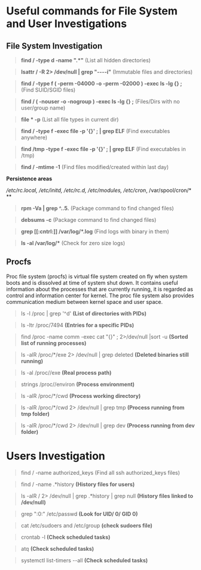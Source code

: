 # Useful commands for File System and User Investigations

## File System Investigation
>__find / -type d -name ".*"__        (List all hidden directories)

>__lsattr / -R 2> /dev/null | grep "\----i"__    (Immutable files and directories)

>__find / -type f \( -perm -04000 -o -perm -02000 \) -exec ls -lg {} \;__    (Find SUID/SGID files)

>__find / \( -nouser -o -nogroup \) -exec ls -lg  {} \;__     (Files/Dirs with no user/group name)

>__file * -p__     (List all file types in current dir)

>__find / -type f -exec file -p '{}' \; |  grep ELF__      (Find executables anywhere)

>__find /tmp -type f -exec file -p '{}' \; |  grep ELF__     (Find executables in /tmp)

>__find / -mtime -1__        (Find files modified/created within last day)

__Persistence areas__

**/etc/rc.local, /etc/initd, /etc/rc*.d, /etc/modules, /etc/cron*, /var/spool/cron/*    **

>__rpm -Va | grep ^..5.__     (Package command to find changed files)

>__debsums -c__         (Package command to find changed files)

>__grep [[:cntrl:]] /var/log/*.log__       (Find logs with binary in them)

>__ls -al /var/log/*__            (Check for zero size logs)

## Procfs  
Proc file system (procfs) is virtual file system created on fly when system boots and is dissolved at time of system shut down. It contains useful information about the processes that are currently running, it is regarded as control and information center for kernel. The proc file system also provides communication medium between kernel space and user space.

>ls -l /proc | grep '^d'  __(List of directories with PIDs)__

>ls -ltr /proc/7494    __(Entries for a specific PIDs)__

>find /proc -name comm -exec cat "{}" \; 2>/dev/null |sort -u    __(Sorted list of running processes)__

>ls -alR /proc/*/exe 2> /dev/null |  grep deleted       __(Deleted binaries still running)__

>ls -al /proc/<PID>/exe      __(Real process path)__

> strings /proc/<PID>/environ    __(Process environment)__

>ls -alR /proc/*/cwd      __(Process working directory)__

>ls -alR /proc/*/cwd 2> /dev/null | grep tmp   __(Process running from tmp folder)__

>ls -alR /proc/*/cwd 2> /dev/null | grep dev   __(Process running from dev folder)__

# Users Investigation

>find / -name authorized_keys      (Find all ssh authorized_keys files)

>find / -name .*history       __(History files for users)__

>ls -alR / 2> /dev/null | grep .*history |  grep null     __(History files linked to /dev/null)__

>grep ":0:" /etc/passwd      __(Look for UID/ 0/ GID 0)__

>cat /etc/sudoers and /etc/group      __(check sudoers file)__

> crontab -l        __(Check scheduled tasks)__

>atq             __(Check scheduled tasks)__

>systemctl list-timers  --all     __(Check scheduled tasks)__
